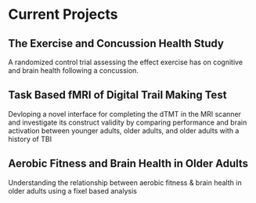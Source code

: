 # Current Projects

## The Exercise and Concussion Health Study
A randomized control trial assessing the effect exercise has on cognitive and brain health following a concussion. 

## Task Based fMRI of Digital Trail Making Test
Devloping a novel interface for completing the dTMT in the MRI scanner and investigate its construct validity by comparing performance and brain activation between younger adults, older adults, and older adults with a history of TBI


## Aerobic Fitness and Brain Health in Older Adults
Understanding the relationship between aerobic fitness & brain health in older adults using a fixel based analysis
